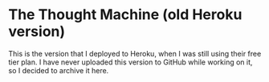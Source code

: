 # The Thought Machine (old Heroku version)

This is the version that I deployed to Heroku, when I was still using their free tier plan. I have never uploaded this version to GitHub while working on it, so I decided to archive it here.